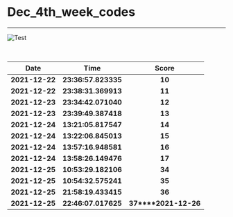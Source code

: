 # Dec_4th_week_codes
<hr>

![Test](https://github.com/hdmtp-s-basement/Dec_4th_week_codes/actions/workflows/main.yml/badge.svg)

<br>

Date | Time | Score
:-----------:|:----------:|:--------:
**2021-12-22** | **23:36:57.823335** | **10**
**2021-12-22** | **23:38:31.369913** | **11**
**2021-12-23** | **23:34:42.071040** | **12**
**2021-12-23** | **23:39:49.387418** | **13**
**2021-12-24** | **13:21:05.817547** | **14**
**2021-12-24** | **13:22:06.845013** | **15**
**2021-12-24** | **13:57:16.948581** | **16**
**2021-12-24** | **13:58:26.149476** | **17**
**2021-12-25** | **10:53:29.182106** | **34**
**2021-12-25** | **10:54:32.575241** | **35**
**2021-12-25** | **21:58:19.433415** | **36**
**2021-12-25** | **22:46:07.017625** | **37****2021-12-26** | **12:46:57.706103** | **38**